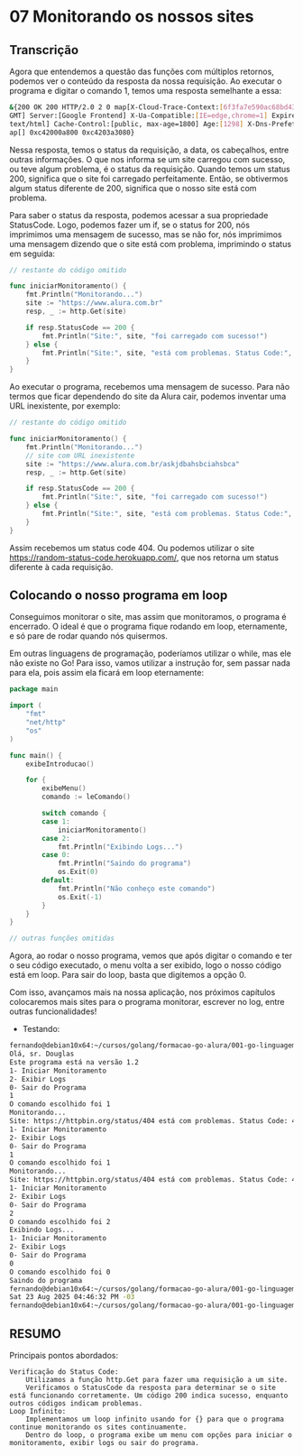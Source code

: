 
# 07 Monitorando os nossos sites 

## Transcrição

Agora que entendemos a questão das funções com múltiplos retornos, podemos ver o conteúdo da resposta da nossa requisição. Ao executar o programa e digitar o comando 1, temos uma resposta semelhante a essa:

~~~~bash
&{200 OK 200 HTTP/2.0 2 0 map[X-Cloud-Trace-Context:[6f3fa7e590ac68bd43d76c82a67df476] Date:[Tue, 13 Jun 2017 21:20:36
GMT] Server:[Google Frontend] X-Ua-Compatible:[IE=edge,chrome=1] Expires:[Tue, 13 Jun 2017 21:50:36 GMT] Content-Type:[
text/html] Cache-Control:[public, max-age=1800] Age:[1298] X-Dns-Prefetch-Control:[on]] 0xc4200d4900 -1 [] false true m
ap[] 0xc42000a800 0xc4203a3080}
~~~~

Nessa resposta, temos o status da requisição, a data, os cabeçalhos, entre outras informações. O que nos informa se um site carregou com sucesso, ou teve algum problema, é o status da requisição. Quando temos um status 200, significa que o site foi carregado perfeitamente. Então, se obtivermos algum status diferente de 200, significa que o nosso site está com problema.

Para saber o status da resposta, podemos acessar a sua propriedade StatusCode. Logo, podemos fazer um if, se o status for 200, nós imprimimos uma mensagem de sucesso, mas se não for, nós imprimimos uma mensagem dizendo que o site está com problema, imprimindo o status em seguida:

~~~~go
// restante do código omitido

func iniciarMonitoramento() {
    fmt.Println("Monitorando...")
    site := "https://www.alura.com.br"
    resp, _ := http.Get(site)

    if resp.StatusCode == 200 {
        fmt.Println("Site:", site, "foi carregado com sucesso!")
    } else {
        fmt.Println("Site:", site, "está com problemas. Status Code:", resp.StatusCode)
    }
}
~~~~

Ao executar o programa, recebemos uma mensagem de sucesso. Para não termos que ficar dependendo do site da Alura cair, podemos inventar uma URL inexistente, por exemplo:

~~~~go
// restante do código omitido

func iniciarMonitoramento() {
    fmt.Println("Monitorando...")
    // site com URL inexistente
    site := "https://www.alura.com.br/askjdbahsbciahsbca"
    resp, _ := http.Get(site)

    if resp.StatusCode == 200 {
        fmt.Println("Site:", site, "foi carregado com sucesso!")
    } else {
        fmt.Println("Site:", site, "está com problemas. Status Code:", resp.StatusCode)
    }
}
~~~~

Assim recebemos um status code 404. Ou podemos utilizar o site https://random-status-code.herokuapp.com/, que nos retorna um status diferente à cada requisição.

## Colocando o nosso programa em loop

Conseguimos monitorar o site, mas assim que monitoramos, o programa é encerrado. O ideal é que o programa fique rodando em loop, eternamente, e só pare de rodar quando nós quisermos.

Em outras linguagens de programação, poderíamos utilizar o while, mas ele não existe no Go! Para isso, vamos utilizar a instrução for, sem passar nada para ela, pois assim ela ficará em loop eternamente:

~~~~go
package main

import (
    "fmt"
    "net/http"
    "os"
)

func main() {
    exibeIntroducao()

    for {
        exibeMenu()
        comando := leComando()

        switch comando {
        case 1:
            iniciarMonitoramento()
        case 2:
            fmt.Println("Exibindo Logs...")
        case 0:
            fmt.Println("Saindo do programa")
            os.Exit(0)
        default:
            fmt.Println("Não conheço este comando")
            os.Exit(-1)
        }
    }
}

// outras funções omitidas
~~~~

Agora, ao rodar o nosso programa, vemos que após digitar o comando e ter o seu código executado, o menu volta a ser exibido, logo o nosso código está em loop. Para sair do loop, basta que digitemos a opção 0.

Com isso, avançamos mais na nossa aplicação, nos próximos capítulos colocaremos mais sites para o programa monitorar, escrever no log, entre outras funcionalidades! 


- Testando:

~~~~bash
fernando@debian10x64:~/cursos/golang/formacao-go-alura/001-go-linguagem-do-google/04-Fazendo-requisicoes-para-a-web$ go run 07-monitoramento-http-v2.go
Olá, sr. Douglas
Este programa está na versão 1.2
1- Iniciar Monitoramento
2- Exibir Logs
0- Sair do Programa
1
O comando escolhido foi 1
Monitorando...
Site: https://httpbin.org/status/404 está com problemas. Status Code: 404
1- Iniciar Monitoramento
2- Exibir Logs
0- Sair do Programa
1
O comando escolhido foi 1
Monitorando...
Site: https://httpbin.org/status/404 está com problemas. Status Code: 404
1- Iniciar Monitoramento
2- Exibir Logs
0- Sair do Programa
2
O comando escolhido foi 2
Exibindo Logs...
1- Iniciar Monitoramento
2- Exibir Logs
0- Sair do Programa
0
O comando escolhido foi 0
Saindo do programa
fernando@debian10x64:~/cursos/golang/formacao-go-alura/001-go-linguagem-do-google/04-Fazendo-requisicoes-para-a-web$ date
Sat 23 Aug 2025 04:46:32 PM -03
fernando@debian10x64:~/cursos/golang/formacao-go-alura/001-go-linguagem-do-google/04-Fazendo-requisicoes-para-a-web$
~~~~



## RESUMO

Principais pontos abordados:

    Verificação do Status Code:
        Utilizamos a função http.Get para fazer uma requisição a um site.
        Verificamos o StatusCode da resposta para determinar se o site está funcionando corretamente. Um código 200 indica sucesso, enquanto outros códigos indicam problemas.
    Loop Infinito:
        Implementamos um loop infinito usando for {} para que o programa continue monitorando os sites continuamente.
        Dentro do loop, o programa exibe um menu com opções para iniciar o monitoramento, exibir logs ou sair do programa.
